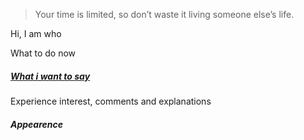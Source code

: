 > Your time is limited, so don’t waste it living someone else’s life. 

Hi, I am who

What to do now


##### [What i want to say](https://www.bing.com/search?q=What+i+want+to+say&PC=U316&FORM=CHROMN)

Experience interest, comments and explanations

##### Appearence
 